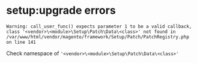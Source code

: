 # setup:upgrade errors

```console
Warning: call_user_func() expects parameter 1 to be a valid callback, class '<vendor>\<module>\Setup\Patch\Data\<class>' not found in /var/www/html/vendor/magento/framework/Setup/Patch/PatchRegistry.php on line 141
```

Check namespace of `'<vendor>\<module>\Setup\Patch\Data\<class>'`